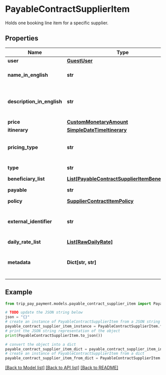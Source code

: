 # PayableContractSupplierItem

Holds one booking line item for a specific supplier.

## Properties

Name | Type | Description | Notes
------------ | ------------- | ------------- | -------------
**user** | [**GuestUser**](GuestUser.md) |  | 
**name_in_english** | **str** | Name of item in English included in booking. | 
**description_in_english** | **str** | Short description in English of item included in booking. | 
**price** | [**CustomMonetaryAmount**](CustomMonetaryAmount.md) |  | 
**itinerary** | [**SimpleDateTimeItinerary**](SimpleDateTimeItinerary.md) |  | 
**pricing_type** | **str** | Indicates the way this item should be priced. | 
**type** | **str** | Type of item this is. | 
**beneficiary_list** | [**List[PayableContractSupplierItemBeneficiary]**](PayableContractSupplierItemBeneficiary.md) |  | 
**payable** | **str** | When to charge for this item. | 
**policy** | [**SupplierContractItemPolicy**](SupplierContractItemPolicy.md) |  | [optional] 
**external_identifier** | **str** | Optional geoname externalIdentifier to remote blocking. | [optional] 
**daily_rate_list** | [**List[RawDailyRate]**](RawDailyRate.md) |  | [optional] 
**metadata** | **Dict[str, str]** | Place to add more data related to the booking contract item. | [optional] 

## Example

```python
from trip_pay_payment.models.payable_contract_supplier_item import PayableContractSupplierItem

# TODO update the JSON string below
json = "{}"
# create an instance of PayableContractSupplierItem from a JSON string
payable_contract_supplier_item_instance = PayableContractSupplierItem.from_json(json)
# print the JSON string representation of the object
print(PayableContractSupplierItem.to_json())

# convert the object into a dict
payable_contract_supplier_item_dict = payable_contract_supplier_item_instance.to_dict()
# create an instance of PayableContractSupplierItem from a dict
payable_contract_supplier_item_from_dict = PayableContractSupplierItem.from_dict(payable_contract_supplier_item_dict)
```
[[Back to Model list]](../README.md#documentation-for-models) [[Back to API list]](../README.md#documentation-for-api-endpoints) [[Back to README]](../README.md)


